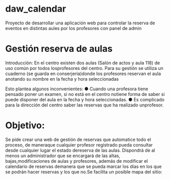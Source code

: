 # daw_calendar
Proyecto de desarrollar una aplicación web para controlar la reserva de eventos en distintas aules por los profesores con panel de admin

# Gestión reserva de aulas
Introducción:
En el centro existen dos aulas (Salón de actos y aula 118) de uso común por todos losprofesores del centro. Para su gestión se utiliza un cuaderno (se guarda en conserjería)donde los profesores reservan el aula anotando su nombre en   la   fecha y hora seleccionadas

Esto plantea algunos inconvenientes:
 ● Cuando una profesora tiene pensado poner un examen, si no está en el centro notiene forma de saber si puede disponer del aula en la fecha y hora seleccionadas.
 ● Es complicado para la dirección del centro saber las reservas que ha realizado unprofesor.


# Objetivo:
Se pide crear una web de gestión de reservas que automatice todo el proceso, de maneraque cualquier profesor registrado pueda consultar desde cualquier lugar el estado dereserva de las aulas. Dispondrá   de   al   menos   un   administrador   que   se   encargará   de   las   altas,   bajas,modificaciones de aulas y profesores, además de modificar el calendario de reservas demanera que se pueda marcar los días en los que se podrán hacer reservas y los que no.Se facilita un posible mapa del sitio:
